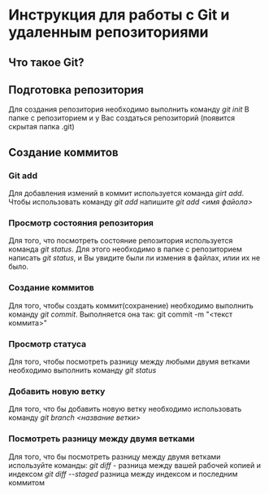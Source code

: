 # Инструкция для работы с Git и удаленным репозиториями

## Что такое Git? 

## Подготовка репозитория 
Для создания репозитория необходимо выполнить команду *git init*
В папке с репозиторием и у Вас создаться репозиторий (появится скрытая папка .git)

## Создание коммитов


### Git add
Для добавления измений в коммит используется команда *girt add*. 
Чтобы использовать команду *git add* напишите *git add <имя файола>*

### Просмотр состояния репозитория 
Для того, что посмотреть состояние репозитория используется команда *git status*.
Для этого необходимо в папке с репозиторием написать *git status*, 
и Вы увидите были ли измения в файлах, илии их не было.

### Создание коммитов
Для того, чтобы создать коммит(сохранение) необходимо выполнить команду *git commit*. 
Выполняется она так: git commit -m "<текст коммита>"

### Просмотр статуса
Для того, чтобы посмотреть разницу между любыми двумя ветками необходимо выполнить команду *git status*

### Добавить новую ветку
Для того, что бы добавить новую ветку необходимо использовать команду *git branch <название ветки>*

### Посмотреть разницу между двумя ветками
Для того, что бы посмотреть разницу между двумя ветками используйте команды:
*git diff* - разница между вашей рабочей копией и индексом 
*git diff --staged* разница между индексом и последним коммитом